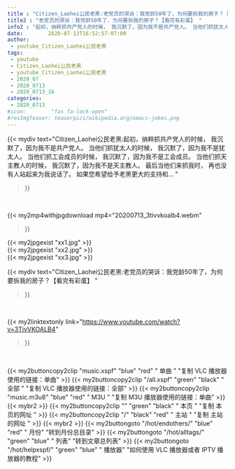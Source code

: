 ```yaml
---
title : "Citizen_Laohei公民老黑:老党员的哭诉：我党龄50年了，为何要拆我的房子？【看完有彩蛋】 "
title2 : "老党员的哭诉：我党龄50年了，为何要拆我的房子？【看完有彩蛋】 "
info2 : "起初，纳粹抓共产党人的时候， 我沉默了，因为我不是共产党人。 当他们抓犹太人的时候， 我沉默了，因为我不是犹太人。 当他们抓工会成员的时候， 我沉默了，因为我不是工会成员。 当他们抓天主教人的时候， 我沉默了，因为我不是天主教人。 最后当他们来抓我时， 再也没有人站起来为我说话了。 如果您希望给予老黑更大的支持和... "
date:        2020-07-13T16:52:57-07:00
author:
 - youtube_Citizen_Laohei公民老黑
tags:
 - youtube
 - Citizen_Laohei公民老黑
 - youtube_Citizen_Laohei公民老黑
 - 2020_07
 - 2020_0713
 - 2020_0713_16
categories:
 - 2020_0713
#icon:        "fas fa-lock-open"
#resImgTeaser: teaserpics/wikipedia.org/emacs-jokes.png
---
```


{{< mydiv text="Citizen_Laohei公民老黑:起初，纳粹抓共产党人的时候， 我沉默了，因为我不是共产党人。 当他们抓犹太人的时候， 我沉默了，因为我不是犹太人。 当他们抓工会成员的时候， 我沉默了，因为我不是工会成员。 当他们抓天主教人的时候， 我沉默了，因为我不是天主教人。 最后当他们来抓我时， 再也没有人站起来为我说话了。 如果您希望给予老黑更大的支持和... "
>}}
<br>


{{< my2mp4withjpgdownload mp4="20200713_3tivvkoalb4.webm"
>}}

{{< my2jpgexist "xx1.jpg" >}}<br>
{{< my2jpgexist "xx2.jpg" >}}<br>
{{< my2jpgexist "xx3.jpg" >}}<br>



{{< mydiv text="Citizen_Laohei公民老黑:老党员的哭诉：我党龄50年了，为何要拆我的房子？【看完有彩蛋】 "
>}}
<br>

{{< my2linktextonly link="https://www.youtube.com/watch?v=3TivVKOALB4"
>}}


<br>

{{< my2buttoncopy2clip "music.xspf"        "blue"   "red"    " 单曲 "  "复制 VLC 播放器使用的链接：单曲" >}} {{< my2buttoncopy2clip "/all.xspf"         "green"  "black"  " 全部 "  "复制 VLC 播放器使用的链接：全部" >}} {{< my2buttoncopy2clip "music.m3u8"        "blue"   "red"    " M3U  "    "复制 M3U 播放器使用的链接：单曲" >}} {{< mybr2 >}} {{< my2buttoncopy2clip ""                  "green"  "black"  " 本页 "    "复制 本页的网址 " >}} {{< my2buttoncopy2clip "/"                 "black"  "red"    " 主站 "    "复制 主站的网址 " >}} {{< mybr2 >}} {{< my2buttongoto      "/hot/endothers/"   "blue"   "red"    " 月份"   "转到月份总目录" >}} {{< my2buttongoto      "/hot/alltags/"     "green"  "blue"   " 列表"   "转到文章总列表" >}} {{< my2buttongoto      "/hot/helpxspf/"    "green"  "blue"   " 播放器" "如何使用 VLC 播放器或者 IPTV 播放器的教程" >}} 
